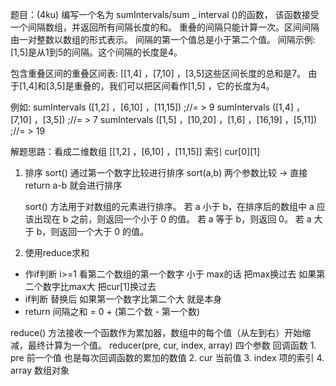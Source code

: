 题目：(4ku)
    编写一个名为 sumIntervals/sum _ interval ()的函数，
    该函数接受一个间隔数组，并返回所有间隔长度的和。
    重叠的间隔只能计算一次。区间间隔由一对整数以数组的形式表示。
    间隔的第一个值总是小于第二个值。
    间隔示例: [1,5]是从1到5的间隔。这个间隔的长度是4。

包含重叠区间的重叠区间表: [[1,4] ，[7,10] ，[3,5]这些区间长度的总和是7。
由于[1,4]和[3,5]是重叠的，我们可以把区间看作[1,5] ，它的长度为4。

例如: 
    sumIntervals ([1,2] ，[6,10] ，[11,15]) ;//= > 9 
    sumIntervals ([1,4] ，[7,10] ，[3,5]) ;//= > 7 
    sumIntervals ([1,5] ，[10,20] ，[1,6] ，[16,19] ，[5,11]) ;//= > 19

解题思路：看成二维数组 [[1,2] ，[6,10] ，[11,15]] 索引 cur[0][1]
1. 排序 sort() 通过第一个数字比较进行排序
   sort(a,b) 两个参数比较  -> 直接return a-b 就会进行排序

   sort() 方法用于对数组的元素进行排序。
    若 a 小于 b，在排序后的数组中 a 应该出现在 b 之前，则返回一个小于 0 的值。
    若 a 等于 b，则返回 0。
    若 a 大于 b，则返回一个大于 0 的值。

2. 使用reduce求和 
  - 作if判断 i>=1
    看第二个数组的第一个数字 小于 max的话 把max换过去
    如果第二个数字比max大 把cur[1]换过去
  - if判断 替换后 如果第一个数字比第二个大 就是本身
  - return  间隔之和 = 0 + (第二个数 - 第一个数)

  reduce() 方法接收一个函数作为累加器，数组中的每个值（从左到右）开始缩减，最终计算为一个值。
  reducer(pre, cur, index, array) 四个参数 回调函数
    1. pre 前一个值 也是每次回调函数的累加的数值
    2. cur 当前值
    3. index  项的索引
    4. array  数组对象